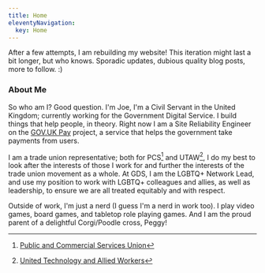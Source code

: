 ```yaml
---
title: Home
eleventyNavigation:
  key: Home
---
```

After a few attempts, I am rebuilding my website! This iteration might last a bit longer, but who knows. Sporadic
updates, dubious quality blog posts, more to follow. :)

### About Me

So who am I? Good question. I'm Joe, I'm a Civil Servant in the United Kingdom; currently working for the Government 
Digital Service. I build things that help people, in theory. Right now I am a Site Reliability Engineer on the [GOV.UK 
Pay](https://payments.service.gov.uk/) project, a service that helps the government take payments from users.

I am a trade union representative; both for PCS[^PCS] and UTAW[^UTAW], I do my best to look after the interests of those
I work for and further the interests of the trade union movement as a whole. At GDS, I am the LGBTQ+ Network Lead,
and use my position to work with LGBTQ+ colleagues and allies, as well as leadership, to ensure we are all treated
equitably and with respect.

Outside of work, I'm just a nerd (I guess I'm a nerd in work too). I play video games, board games, and tabletop role 
playing games. And I am the proud parent of a delightful Corgi/Poodle cross, Peggy!

[^PCS]: [Public and Commercial Services Union](https://www.pcs.org.uk)
[^UTAW]: [United Technology and Allied Workers](https://utaw.tech)
